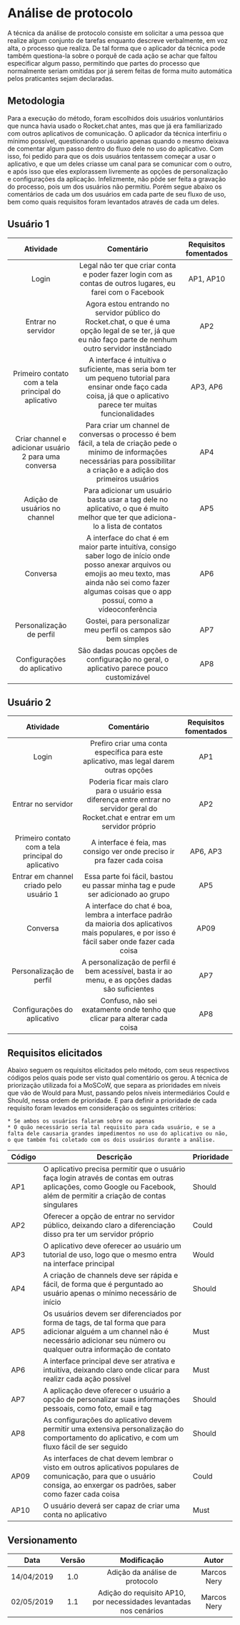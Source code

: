 # Análise de protocolo

A técnica da análise de protocolo consiste em solicitar a uma pessoa que realize algum conjunto de tarefas enquanto descreve verbalmente, em voz alta, o processo que realiza. De tal forma que o aplicador da técnica pode também questiona-la sobre o porquê de cada ação se achar que faltou especificar algum passo, permitindo que partes do processo que normalmente seriam omitidas por já serem feitas de forma muito automática pelos praticantes sejam declaradas. 

## Metodologia

Para a execução do método, foram escolhidos dois usuários vonluntários que nunca havia usado o Rocket.chat antes, mas que já era familiarizado com outros aplicativos de comunicação. O aplicador da técnica interfiriu o mínimo possível, questionando o usuário apenas quando o mesmo deixava de comentar algum passo dentro do fluxo dele no uso do aplicativo. Com isso, foi pedido para que os dois usuários tentassem começar a usar o aplicativo, e que um deles criasse um canal para se comunicar com o outro, e após isso que eles explorassem livremente as opções de personalização e configurações da aplicação. Infelizmente, não pôde ser feita a gravação do processo, pois um dos usuários não permitiu. Porém segue abaixo os comentários de cada um dos usuários em cada parte de seu fluxo de uso, bem como quais requisitos foram levantados através de cada um deles.


## Usuário 1

|Atividade|Comentário|Requisitos fomentados|
|:--:|:--:|:--:|
|Login| Legal não ter que criar conta e poder fazer login com as contas de outros lugares, eu farei com o Facebook|AP1, AP10|
|Entrar no servidor| Agora estou entrando no servidor público do Rocket.chat, o que é uma opção legal de se ter, já que eu não faço parte de nenhum outro servidor instânciado |AP2|
|Primeiro contato com a tela principal do aplicativo|A interface é intuitíva o suficiente, mas seria bom ter um pequeno tutorial para ensinar onde faço cada coisa, já que o aplicativo parece ter muitas funcionalidades|AP3, AP6|
|Criar channel e adicionar usuário 2 para uma conversa|Para criar um channel de conversas o processo é bem fácil, a tela de criação pede o mínimo de informações necessárias para possibilitar a criação e a adição dos primeiros usuários|AP4|
|Adição de usuários no channel|Para adicionar um usuário basta usar a tag dele no aplicativo, o que é muito melhor que ter que adiciona-lo a lista de contatos|AP5|
|Conversa|A interface do chat é em maior parte intuitíva, consigo saber logo de início onde posso anexar arquivos ou emojis ao meu texto, mas ainda não sei como fazer algumas coisas que o app possuí, como a vídeoconferência|AP6|
|Personalização de perfil|Gostei, para personalizar meu perfil os campos são bem simples|AP7|
|Configurações do aplicativo| São dadas poucas opções de configuração no geral, o aplicativo parece pouco customizável|AP8|

## Usuário 2

|Atividade|Comentário|Requisitos fomentados|
|:--:|:--:|:--:|
|Login|Prefiro criar uma conta específica para este aplicativo, mas legal darem outras opções|AP1|
|Entrar no servidor| Poderia ficar mais claro para o  usuário essa diferença entre entrar no servidor geral do Rocket.chat e entrar em um servidor próprio |AP2|
|Primeiro contato com a tela principal do aplicativo|A interface é feia, mas consigo ver onde preciso ir pra fazer cada coisa|AP6, AP3|
|Entrar em channel criado pelo usuário 1|Essa parte foi fácil, bastou eu passar minha tag e pude ser adicionado ao grupo|AP5|
|Conversa|A interface do chat é boa, lembra a interface padrão da maioria dos aplicativos mais populares, e por isso é fácil saber onde fazer cada coisa|AP09|
|Personalização de perfil|A personalização de perfil é bem acessível, basta ir ao menu, e as opções dadas são suficientes|AP7|
|Configurações do aplicativo| Confuso, não sei exatamente onde tenho que clicar para alterar cada coisa|AP8|


## Requisitos elicitados

Abaixo seguem os requisitos elicitados pelo método, com seus respectivos códigos pelos quais pode ser visto qual comentário os gerou. A técnica de priorização utilizada foi a MoSCoW, que separa as prioridades em níveis que vão de Would para Must, passando pelos níveis intermediários Could e Should, nessa ordem de prioridade. E para definir a prioridade de cada requisito foram levados em consideração os seguintes critérios: 

	* Se ambos os usuários falaram sobre ou apenas 
	* O quão necessário seria tal requisito para cada usuário, e se a falta dele causaria grandes impedimentos no uso do aplicativo ou não, o que também foi coletado com os dois usuários durante a análise.


| Código | Descrição | Prioridade |
 |--|--|--|
|AP1| O aplicativo precisa permitir que o usuário faça login através de contas em outras aplicações, como Google ou Facebook, além de permitir a criação de contas singulares |  Should |
|AP2| Oferecer a opção de entrar no servidor público, deixando claro a diferenciação disso pra ter um servidor próprio | Could |
|AP3| O aplicativo deve oferecer ao usuário um tutorial de uso, logo que o mesmo entra na interface principal | Would |
|AP4| A criação de channels deve ser rápida e fácil, de forma que é perguntado ao usuário apenas o mínimo necessário de início| Should |
|AP5| Os usuários devem ser diferenciados por forma de tags, de tal forma que para adicionar alguém a um channel não é necessário adicionar seu número ou qualquer outra informação de contato | Must |
|AP6| A interface principal deve ser atrativa e intuitíva, deixando claro onde clicar para realizr cada ação possível | Must |
|AP7| A aplicação deve oferecer o usuário a opção de personalizar suas informações pessoais, como foto, email e tag | Should |
|AP8| As configurações do aplicativo devem permitir uma extensiva personalização do comportamento do aplicativo, e com um fluxo fácil de ser seguido | Should |
|AP09| As interfaces de chat devem lembrar o visto em outros aplicativos populares de comunicação, para que o usuário consiga, ao enxergar os padrões, saber como fazer cada coisa |Could|
|AP10|O usuário deverá ser capaz de criar uma conta no aplicativo|Must|


## Versionamento

| Data | Versão | Modificação | Autor |
|  :------: | :------: | :------: | :------: |
| 14/04/2019 | 1.0 | Adição da análise de protocolo | Marcos Nery |
| 02/05/2019 | 1.1 | Adição do requisito AP10, por necessidades levantadas nos cenários | Marcos Nery |

